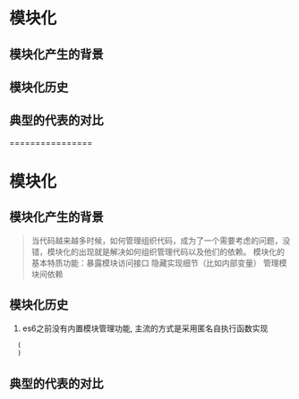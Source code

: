 
# 模块化

## 模块化产生的背景

## 模块化历史

## 典型的代表的对比

================
# 模块化

## 模块化产生的背景
> 当代码越来越多时候，如何管理组织代码，成为了一个需要考虑的问题，没错，模块化的出现就是解决如何组织管理代码以及他们的依赖。
> 模块化的基本特质功能：暴露模块访问接口 隐藏实现细节（比如内部变量） 管理模块间依赖

## 模块化历史
1. es6之前没有内置模块管理功能, 主流的方式是采用匿名自执行函数实现
```js
  (
  )
```

## 典型的代表的对比

